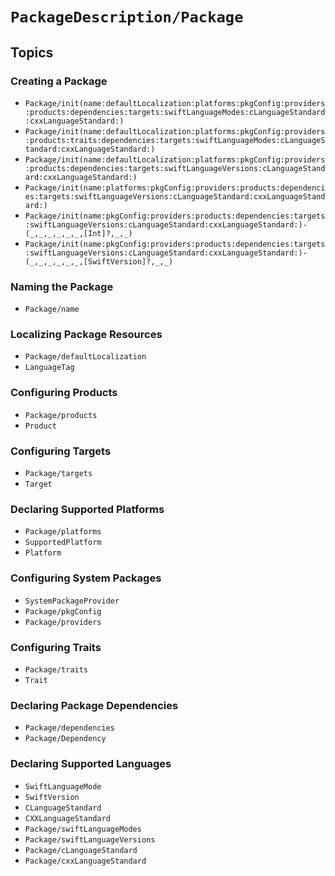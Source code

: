 #  ``PackageDescription/Package``

## Topics

### Creating a Package

- ``Package/init(name:defaultLocalization:platforms:pkgConfig:providers:products:dependencies:targets:swiftLanguageModes:cLanguageStandard:cxxLanguageStandard:)``
- ``Package/init(name:defaultLocalization:platforms:pkgConfig:providers:products:traits:dependencies:targets:swiftLanguageModes:cLanguageStandard:cxxLanguageStandard:)``
- ``Package/init(name:defaultLocalization:platforms:pkgConfig:providers:products:dependencies:targets:swiftLanguageVersions:cLanguageStandard:cxxLanguageStandard:)``
- ``Package/init(name:platforms:pkgConfig:providers:products:dependencies:targets:swiftLanguageVersions:cLanguageStandard:cxxLanguageStandard:)``
- ``Package/init(name:pkgConfig:providers:products:dependencies:targets:swiftLanguageVersions:cLanguageStandard:cxxLanguageStandard:)-(_,_,_,_,_,_,[Int]?,_,_)``
- ``Package/init(name:pkgConfig:providers:products:dependencies:targets:swiftLanguageVersions:cLanguageStandard:cxxLanguageStandard:)-(_,_,_,_,_,_,[SwiftVersion]?,_,_)``


### Naming the Package

- ``Package/name``

### Localizing Package Resources

- ``Package/defaultLocalization``
- ``LanguageTag``

### Configuring Products

- ``Package/products``
- ``Product``

### Configuring Targets

- ``Package/targets``
- ``Target``

### Declaring Supported Platforms

- ``Package/platforms``
- ``SupportedPlatform``
- ``Platform``

### Configuring System Packages

- ``SystemPackageProvider``
- ``Package/pkgConfig``
- ``Package/providers``

### Configuring Traits

- ``Package/traits``
- ``Trait``

### Declaring Package Dependencies

- ``Package/dependencies``
- ``Package/Dependency``

### Declaring Supported Languages

- ``SwiftLanguageMode``
- ``SwiftVersion``
- ``CLanguageStandard``
- ``CXXLanguageStandard``
- ``Package/swiftLanguageModes``
- ``Package/swiftLanguageVersions``
- ``Package/cLanguageStandard``
- ``Package/cxxLanguageStandard``

